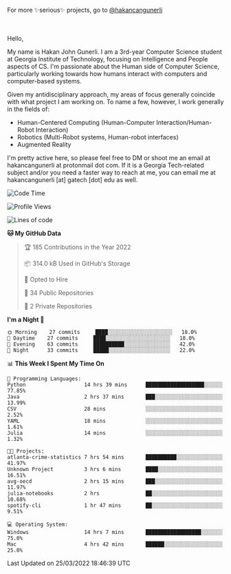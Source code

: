 For more ✨serious✨ projects, go to [@hakancangunerli](https://github.com/hakancangunerli)

</div>
<br>
<br>
Hello,

My name is Hakan John Gunerli. I am a 3rd-year Computer Science student at Georgia Institute of Technology, focusing on Intelligence and People aspects of CS. I'm passionate about the Human side of Computer Science, particularly working towards how humans interact with computers and computer-based systems.


Given my antidisciplinary approach, my areas of focus generally coincide with what project I am working on. To name a few, however, I work generally in the fields of:

- Human-Centered Computing (Human-Computer Interaction/Human-Robot Interaction) 
- Robotics (Multi-Robot systems, Human-robot interfaces)
- Augmented Reality



I'm pretty active here, so please feel free to DM or shoot me an email at hakancangunerli at protonmail dot com. If it is a Georgia Tech-related subject and/or you need a faster way to reach at me, you can email me at hakancangunerli [at] gatech [dot] edu as well.

 </div>
 
 </div>


<!--START_SECTION:waka-->
![Code Time](http://img.shields.io/badge/Code%20Time-97%20hrs%207%20mins-blue)

![Profile Views](http://img.shields.io/badge/Profile%20Views-69-blue)

![Lines of code](https://img.shields.io/badge/From%20Hello%20World%20I%27ve%20Written-0%20lines%20of%20code-blue)

**🐱 My GitHub Data** 

> 🏆 185 Contributions in the Year 2022
 > 
> 📦 314.0 kB Used in GitHub's Storage 
 > 
> 💼 Opted to Hire
 > 
> 📜 34 Public Repositories 
 > 
> 🔑 2 Private Repositories  
 > 
**I'm a Night 🦉** 

```text
🌞 Morning    27 commits     ████░░░░░░░░░░░░░░░░░░░░░   18.0% 
🌆 Daytime    27 commits     ████░░░░░░░░░░░░░░░░░░░░░   18.0% 
🌃 Evening    63 commits     ██████████░░░░░░░░░░░░░░░   42.0% 
🌙 Night      33 commits     █████░░░░░░░░░░░░░░░░░░░░   22.0%

```


📊 **This Week I Spent My Time On** 

```text
💬 Programming Languages: 
Python                   14 hrs 39 mins      ███████████████████░░░░░░   77.85% 
Java                     2 hrs 37 mins       ███░░░░░░░░░░░░░░░░░░░░░░   13.99% 
CSV                      28 mins             ░░░░░░░░░░░░░░░░░░░░░░░░░   2.52% 
YAML                     18 mins             ░░░░░░░░░░░░░░░░░░░░░░░░░   1.61% 
Julia                    14 mins             ░░░░░░░░░░░░░░░░░░░░░░░░░   1.32%

🐱‍💻 Projects: 
atlanta-crime-statistics 7 hrs 54 mins       ██████████░░░░░░░░░░░░░░░   41.97% 
Unknown Project          3 hrs 6 mins        ████░░░░░░░░░░░░░░░░░░░░░   16.51% 
avg-oecd                 2 hrs 15 mins       ███░░░░░░░░░░░░░░░░░░░░░░   11.97% 
julia-notebooks          2 hrs               ██░░░░░░░░░░░░░░░░░░░░░░░   10.68% 
spotify-cli              1 hr 47 mins        ██░░░░░░░░░░░░░░░░░░░░░░░   9.51%

💻 Operating System: 
Windows                  14 hrs 7 mins       ██████████████████░░░░░░░   75.0% 
Mac                      4 hrs 42 mins       ██████░░░░░░░░░░░░░░░░░░░   25.0%

```


 Last Updated on 25/03/2022 18:46:39 UTC
<!--END_SECTION:waka-->


